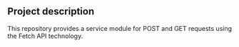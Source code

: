 ## Project description

This repository provides a service module for POST and GET requests using the Fetch API technology.